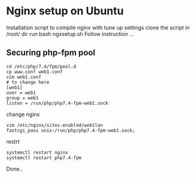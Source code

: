 # Nginx setup on Ubuntu
Installation script to compile nginx with tune up settings clone the script in /root/ dir run bash ngxsetup.sh Follow instruction ...
## Securing php-fpm pool
```
cd /etc/php/7.4/fpm/pool.d
cp www.conf web1.conf
vim web1.conf
# to change here
[web1]
user = web1
group = web1
listen = /run/php/php7.4-fpm-web1.sock
```
change nginx
```
vim /etc/nginx/sites-enabled/web1lan
fastcgi_pass unix:/run/php/php7.4-fpm-web1.sock;
```
restrt
```
systemctl restart nginx
systemctl restart php7.4-fpm
```
Done..
